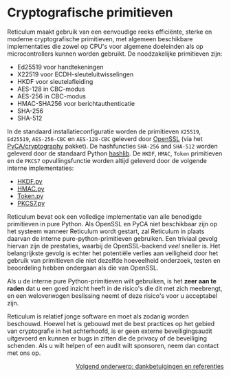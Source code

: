 # Cryptografische primitieven
Reticulum maakt gebruik van een eenvoudige reeks efficiënte, sterke en moderne cryptografische primitieven, met algemeen beschikbare implementaties die zowel op CPU's voor algemene doeleinden als op microcontrollers kunnen worden gebruikt. De noodzakelijke primitieven zijn:

- Ed25519 voor handtekeningen
- X22519 voor ECDH-sleuteluitwisselingen
- HKDF voor sleutelafleiding
- AES-128 in CBC-modus
- AES-256 in CBC-modus
- HMAC-SHA256 voor berichtauthenticatie
- SHA-256
- SHA-512

In de standaard installatieconfiguratie worden de primitieven `X25519`, `Ed25519`, `AES-256-CBC` en `AES-128-CBC` geleverd door [OpenSSL](https://www.openssl.org/) (via het [PyCA/cryptography](https://github.com/pyca/cryptography) pakket). De hashfuncties `SHA-256` and `SHA-512` worden geleverd door de standaard Python [hashlib](https://docs.python.org/3/library/hashlib.html). De `HKDF`, `HMAC`, `Token` primitieven en de `PKCS7` opvullingsfunctie worden altijd geleverd door de volgende interne implementaties:

- [HKDF.py](https://github.com/markqvist/Reticulum/blob/master/RNS/Cryptography/HKDF.py)
- [HMAC.py](https://github.com/markqvist/Reticulum/blob/master/RNS/Cryptography/HMAC.py)
- [Token.py](https://github.com/markqvist/Reticulum/blob/master/RNS/Cryptography/Token.py)
- [PKCS7.py](https://github.com/markqvist/Reticulum/blob/master/RNS/Cryptography/PKCS7.py)


Reticulum bevat ook een volledige implementatie van alle benodigde primitieven in pure Python. Als OpenSSL en PyCA niet beschikbaar zijn op het systeem wanneer Reticulum wordt gestart, zal Reticulum in plaats daarvan de interne pure-python-primitieven gebruiken. Een triviaal gevolg hiervan zijn de prestaties, waarbij de OpenSSL-backend *veel* sneller is. Het belangrijkste gevolg is echter het potentiële verlies aan veiligheid door het gebruik van primitieven die niet dezelfde hoeveelheid onderzoek, testen en beoordeling hebben ondergaan als die van OpenSSL.

Als u de interne pure Python-primitieven wilt gebruiken, is het **zeer aan te raden** dat u een goed inzicht heeft in de risico's die dit met zich meebrengt, en een weloverwogen beslissing neemt of deze risico's voor u acceptabel zijn.

Reticulum is relatief jonge software en moet als zodanig worden beschouwd. Hoewel het is gebouwd met de best practices op het gebied van cryptografie in het achterhoofd, is er geen externe beveiligingsaudit uitgevoerd en kunnen er bugs in zitten die de privacy of de beveiliging schenden. Als u wilt helpen of een audit wilt sponsoren, neem dan contact met ons op.

<p align="right"><a href="credits_nl.html">Volgend onderwerp: dankbetuigingen en referenties</a></p>
